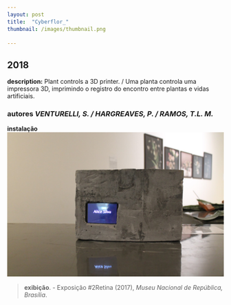 ```yaml
---
layout: post
title:  "Cyberflor_"
thumbnail: /images/thumbnail.png

---
```


2018
------
**description:** Plant controls a 3D printer. / Uma planta controla uma impressora 3D, imprimindo o registro do encontro entre plantas e vidas artificiais.
### **autores** *VENTURELLI, S. / HARGREAVES, P. / RAMOS, T.L. M.*
**instalação**
![My helpful screenshot](/images/prece.jpeg)

>**exibição**. - Exposição #2Retina (2017), *Museu Nacional de República, Brasília*.
